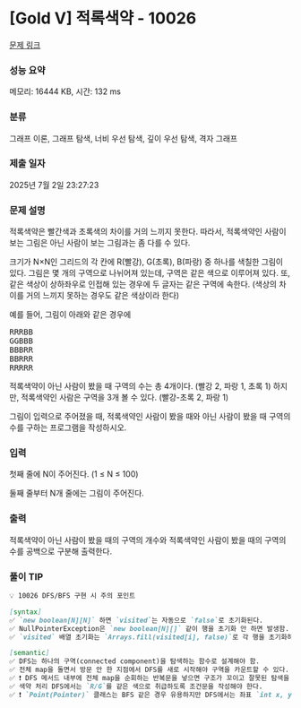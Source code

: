 # [Gold V] 적록색약 - 10026 

[문제 링크](https://www.acmicpc.net/problem/10026) 

### 성능 요약

메모리: 16444 KB, 시간: 132 ms

### 분류

그래프 이론, 그래프 탐색, 너비 우선 탐색, 깊이 우선 탐색, 격자 그래프

### 제출 일자

2025년 7월 2일 23:27:23

### 문제 설명

<p>적록색약은 빨간색과 초록색의 차이를 거의 느끼지 못한다. 따라서, 적록색약인 사람이 보는 그림은 아닌 사람이 보는 그림과는 좀 다를 수 있다.</p>

<p>크기가 N×N인 그리드의 각 칸에 R(빨강), G(초록), B(파랑) 중 하나를 색칠한 그림이 있다. 그림은 몇 개의 구역으로 나뉘어져 있는데, 구역은 같은 색으로 이루어져 있다. 또, 같은 색상이 상하좌우로 인접해 있는 경우에 두 글자는 같은 구역에 속한다. (색상의 차이를 거의 느끼지 못하는 경우도 같은 색상이라 한다)</p>

<p>예를 들어, 그림이 아래와 같은 경우에</p>

<pre>RRRBB
GGBBB
BBBRR
BBRRR
RRRRR</pre>

<p>적록색약이 아닌 사람이 봤을 때 구역의 수는 총 4개이다. (빨강 2, 파랑 1, 초록 1) 하지만, 적록색약인 사람은 구역을 3개 볼 수 있다. (빨강-초록 2, 파랑 1)</p>

<p>그림이 입력으로 주어졌을 때, 적록색약인 사람이 봤을 때와 아닌 사람이 봤을 때 구역의 수를 구하는 프로그램을 작성하시오.</p>

### 입력 

 <p>첫째 줄에 N이 주어진다. (1 ≤ N ≤ 100)</p>

<p>둘째 줄부터 N개 줄에는 그림이 주어진다.</p>

### 출력 

 <p>적록색약이 아닌 사람이 봤을 때의 구역의 개수와 적록색약인 사람이 봤을 때의 구역의 수를 공백으로 구분해 출력한다.</p>


### 풀이 TIP 
```markdown
💡 10026 DFS/BFS 구현 시 주의 포인트

[syntax]
✅ `new boolean[N][N]` 하면 `visited`는 자동으로 `false`로 초기화된다.  
✅ NullPointerException은 `new boolean[N][]` 같이 행을 초기화 안 하면 발생함.  
✅ `visited` 배열 초기화는 `Arrays.fill(visited[i], false)`로 각 행을 초기화하면 편하다.  

[semantic]
✅ DFS는 하나의 구역(connected component)을 탐색하는 함수로 설계해야 함.  
✅ 전체 map을 돌면서 방문 안 한 지점에서 DFS를 새로 시작해야 구역을 카운트할 수 있다.  
✅ ❗ DFS 메서드 내부에 전체 map을 순회하는 반복문을 넣으면 구조가 꼬이고 잘못된 탐색을 하게 된다.  
✅ 색약 처리 DFS에서는 `R/G`를 같은 색으로 취급하도록 조건문을 작성해야 한다.  
✅ ❗ `Point(Pointer)` 클래스는 BFS 같은 경우 유용하지만 DFS에서는 좌표 `int x, y`로 처리하면 충분하다.  
```


